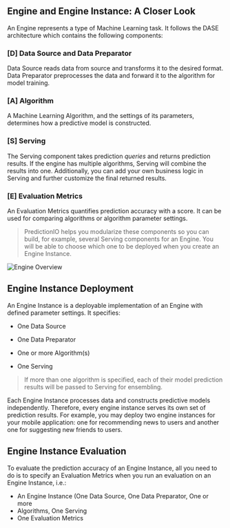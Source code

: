 ## Engine and Engine Instance: A Closer Look

An Engine represents a type of Machine Learning task. It follows the DASE
architecture which contains the following components:

### [D] Data Source and Data Preparator

Data Source reads data from source and transforms it to the desired format. Data
Preparator preprocesses the data and forward it to the algorithm for model
training.

### [A] Algorithm

A Machine Learning Algorithm, and the settings of its parameters, determines how
a predictive model is constructed.

### [S] Serving

The Serving component takes prediction *queries* and returns prediction results.
If the engine has multiple algorithms, Serving will combine the results into
one. Additionally, you can add your own business logic in Serving and further
customize the final returned results.

### [E] Evaluation Metrics

An Evaluation Metrics quantifies prediction accuracy with a score. It can be
used for comparing algorithms or algorithm parameter settings.

> PredictionIO helps you modularize these components so you can build, for
example, several Serving components for an Engine. You will be able to choose
which one to be deployed when you create an Engine Instance.


![Engine Overview](/images/engineinstance-overview.png)

## Engine Instance Deployment

An Engine Instance is a deployable implementation of an Engine with defined
parameter settings. It specifies:

* One Data Source

* One Data Preparator

* One or more Algorithm(s)

* One Serving

> If more than one algorithm is specified, each of their model prediction
results will be passed to Serving for ensembling.

Each Engine Instance processes data and constructs predictive models
independently. Therefore, every engine instance serves its own set of prediction
results. For example, you may deploy two engine instances for your mobile
application: one for recommending news to users and another one for suggesting
new friends to users.


## Engine Instance Evaluation

To evaluate the prediction accuracy of an Engine Instance, all you need to do is
to specify an Evaluation Metrics when you run an evaluation on an Engine
Instance, i.e.:

* An Engine Instance (One Data Source, One Data Preparator, One or more
* Algorithms, One Serving
* One Evaluation Metrics